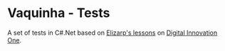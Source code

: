 # Vaquinha - Tests
  
A set of tests in C#.Net based on [Elizarp's lessons](https://github.com/elizarp/dotnet-vaquinha-tests) on [Digital Innovation One](https://digitalinnovation.one).